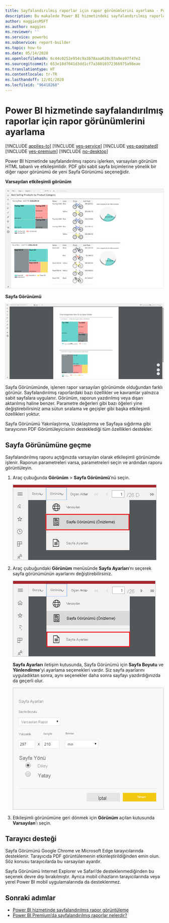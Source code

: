 ```yaml
---
title: Sayfalandırılmış raporlar için rapor görünümlerini ayarlama - Power BI
description: Bu makalede Power BI hizmetindeki sayfalandırılmış raporlar için sağlanan farklı rapor görünümlerini öğreneceksiniz.
author: maggiesMSFT
ms.author: maggies
ms.reviewer: ''
ms.service: powerbi
ms.subservice: report-builder
ms.topic: how-to
ms.date: 05/14/2020
ms.openlocfilehash: 6c44c0252e954c9a3b78aaa620c93a9ea97f47e2
ms.sourcegitcommit: 653e18d7041d3dd1cf7a38010372366975a98eae
ms.translationtype: HT
ms.contentlocale: tr-TR
ms.lasthandoff: 12/01/2020
ms.locfileid: "96418268"
---
```

# <a name="set-report-views-for-paginated-reports-in-the-power-bi-service"></a>Power BI hizmetinde sayfalandırılmış raporlar için rapor görünümlerini ayarlama

[!INCLUDE [applies-to](../includes/applies-to.md)] [!INCLUDE [yes-service](../includes/yes-service.md)] [!INCLUDE [yes-paginated](../includes/yes-paginated.md)] [!INCLUDE [yes-premium](../includes/yes-premium.md)] [!INCLUDE [no-desktop](../includes/no-desktop.md)] 

Power BI hizmetinde sayfalandırılmış raporu işlerken, varsayılan görünüm HTML tabanlı ve etkileşimlidir. PDF gibi sabit sayfa biçimlerine yönelik bir diğer rapor görünümü de yeni Sayfa Görünümü seçeneğidir.

**Varsayılan etkileşimli görünüm**

![Varsayılan Görünüm](media/page-view/power-bi-paginated-default-view.png)

**Sayfa Görünümü**

![Sayfa Görünümü](media/page-view/power-bi-paginated-page-view.png)

Sayfa Görünümünde, işlenen rapor varsayılan görünümde olduğundan farklı görünür. Sayfalandırılmış raporlardaki bazı özellikler ve kavramlar yalnızca sabit sayfalara uygulanır. Görünüm, raporun yazdırılmış veya dışarı aktarılmış haline benzer. Parametre değerleri gibi bazı öğeleri yine değiştirebilirsiniz ama sütun sıralama ve geçişler gibi başka etkileşimli özellikleri yoktur.

Sayfa Görünümü Yakınlaştırma, Uzaklaştırma ve Sayfaya sığdırma gibi tarayıcının PDF Görüntüleyicisinin desteklediği tüm özellikleri destekler.

## <a name="switch-to-page-view"></a>Sayfa Görünümüne geçme

Sayfalandırılmış raporu açtığınızda varsayılan olarak etkileşimli görünümde işlenir. Raporun parametreleri varsa, parametreleri seçin ve ardından raporu görüntüleyin.

1. Araç çubuğunda **Görünüm** > **Sayfa Görünümü**’nü seçin.

    ![Sayfa Görünümüne geçme](media/page-view/power-bi-paginated-page-view-dropdown.png)

2. Araç çubuğundaki **Görünüm** menüsünde **Sayfa Ayarları**’nı seçerek sayfa görünümünün ayarlarını değiştirebilirsiniz. 

    ![Sayfa Ayarları’nı seçme](media/page-view/power-bi-paginated-page-settings-dropdown.png)
    
    **Sayfa Ayarları** iletişim kutusunda, Sayfa Görünümü için **Sayfa Boyutu** ve **Yönlendirme**’yi ayarlama seçenekleri vardır. Siz sayfa ayarlarını uyguladıktan sonra, aynı seçenekler daha sonra sayfayı yazdırdığınızda da geçerli olur.
   
    ![Sayfa Ayarları iletişim kutusu](media/page-view/power-bi-paginated-page-settings-dialog.png)

3. Etkileşimli görünümüne geri dönmek için **Görünüm** açılan kutusunda **Varsayılan**’ı seçin.

## <a name="browser-support"></a>Tarayıcı desteği

Sayfa Görümünü Google Chrome ve Microsoft Edge tarayıcılarında desteklenir. Tarayıcıda PDF görüntülemenin etkinleştirildiğinden emin olun. Söz konusu tarayıcılarda bu varsayılan ayardır.

Sayfa Görünümü Internet Explorer ve Safari’de desteklenmediğinden bu seçenek devre dışı bırakılmıştır. Ayrıca mobil cihazların tarayıcılarında veya yerel Power BI mobil uygulamalarında da desteklenmez.  


## <a name="next-steps"></a>Sonraki adımlar

- [Power BI hizmetinde sayfalandırılmış rapor görüntüleme](../consumer/paginated-reports-view-power-bi-service.md)
- [Power BI Premium’da sayfalandırılmış raporlar nelerdir?](paginated-reports-report-builder-power-bi.md)
